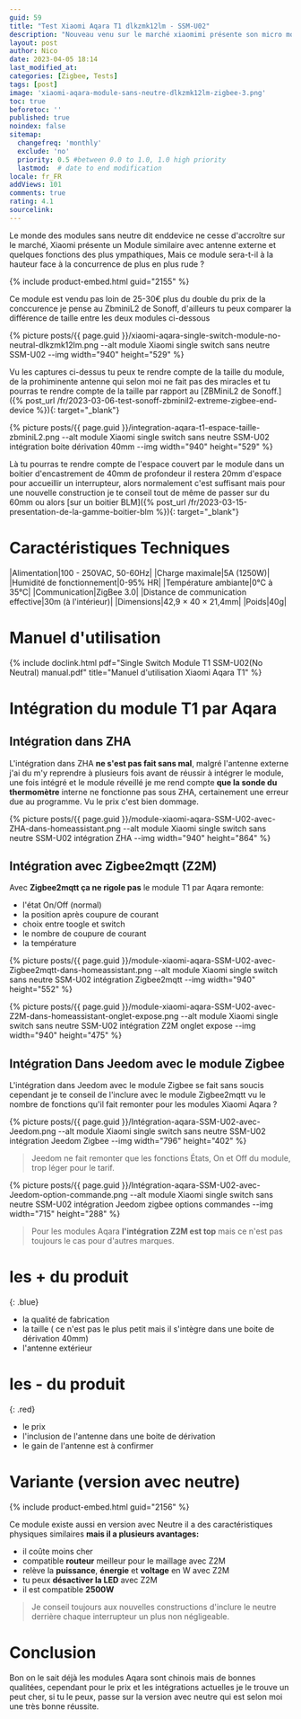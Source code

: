 ```yaml
---
guid: 59
title: "Test Xiaomi Aqara T1 dlkzmk12lm - SSM-U02"
description: "Nouveau venu sur le marché xiaomimi présente son micro module T1 sans neutre SSM-U02 et compatible zigbee 3.0"
layout: post
author: Nico
date: 2023-04-05 18:14
last_modified_at: 
categories: [Zigbee, Tests]
tags: [post]
image: 'xiaomi-aqara-module-sans-neutre-dlkzmk12lm-zigbee-3.png'
toc: true
beforetoc: ''
published: true
noindex: false
sitemap:
  changefreq: 'monthly'
  exclude: 'no'
  priority: 0.5 #between 0.0 to 1.0, 1.0 high priority
  lastmod:  # date to end modification
locale: fr_FR
addViews: 101
comments: true
rating: 4.1
sourcelink:
---
```


Le monde des modules sans neutre dit enddevice ne cesse d'accroître sur le marché, Xiaomi présente un Module similaire avec antenne externe et quelques fonctions des plus ympathiques, Mais ce module sera-t-il à la hauteur face à la concurrence de plus en plus rude ?

{% include product-embed.html guid="2155" %}

Ce module est vendu pas loin de 25-30€ plus du double du prix de la conccurence je pense au ZbminiL2 de Sonoff, d'ailleurs tu peux comparer la différence de taille entre les deux modules ci-dessous

{% picture posts/{{ page.guid }}/xiaomi-aqara-single-switch-module-no-neutral-dlkzmk12lm.png --alt module Xiaomi single switch sans neutre SSM-U02 --img width="940" height="529" %}

Vu les captures ci-dessus tu peux te rendre compte de la taille du module, de la prohiminente antenne qui selon moi ne fait pas des miracles et tu pourras te rendre compte de la taille par rapport au [ZBMiniL2 de Sonoff.]({% post_url /fr/2023-03-06-test-sonoff-zbminil2-extreme-zigbee-end-device %}){: target="_blank"}

{% picture posts/{{ page.guid }}/integration-aqara-t1-espace-taille-zbminiL2.png --alt module Xiaomi single switch sans neutre SSM-U02 intégration boite dérivation 40mm --img width="940" height="529" %}

Là tu pourras te rendre compte de l'espace couvert par le module dans un boitier d'encastrement de 40mm de profondeur il restera 20mm d'espace pour accueillir un interrupteur, alors normalement c'est suffisant mais pour une nouvelle construction je te conseil tout de même de passer sur du 60mm ou alors [sur un boitier BLM]({% post_url /fr/2023-03-15-presentation-de-la-gamme-boitier-blm %}){: target="_blank"}

# Caractéristiques Techniques

|Alimentation|100 - 250VAC, 50-60Hz|
|Charge maximale|5A (1250W)|
|Humidité de fonctionnement|0-95% HR|
|Température ambiante|0°C à 35°C|
|Communication|ZigBee 3.0|
|Distance de communication effective|30m (à l'intérieur)|
|Dimensions|42,9 × 40 × 21,4mm|
|Poids|40g|

# Manuel d'utilisation

{% include doclink.html pdf="Single Switch Module T1 SSM-U02(No Neutral) manual.pdf" title="Manuel d'utilisation Xiaomi Aqara T1" %}

# Intégration du module T1 par Aqara

## Intégration dans ZHA

L'intégration dans ZHA **ne s'est pas fait sans mal**, malgré l'antenne externe j'ai du m'y reprendre à plusieurs fois avant de réussir à intégrer le module, une fois intégré et le module réveillé je me rend compte **que la sonde du thermomètre** interne ne fonctionne pas sous ZHA, certainement une erreur due au programme. Vu le prix c'est bien dommage.

{% picture posts/{{ page.guid }}/module-xiaomi-aqara-SSM-U02-avec-ZHA-dans-homeassistant.png --alt module Xiaomi single switch sans neutre SSM-U02 intégration ZHA --img width="940" height="864" %}

## Intégration avec Zigbee2mqtt (Z2M)

Avec **Zigbee2mqtt ça ne rigole pas** le module T1 par Aqara remonte:
- l'état On/Off (normal)
- la position après coupure de courant
- choix entre toogle et switch
- le nombre de coupure de courant
- la température

{% picture posts/{{ page.guid }}/module-xiaomi-aqara-SSM-U02-avec-Zigbee2mqtt-dans-homeassistant.png --alt module Xiaomi single switch sans neutre SSM-U02 intégration Zigbee2mqtt --img width="940" height="552" %}

{% picture posts/{{ page.guid }}/module-xiaomi-aqara-SSM-U02-avec-Z2M-dans-homeassistant-onglet-expose.png --alt module Xiaomi single switch sans neutre SSM-U02 intégration Z2M onglet expose --img width="940" height="475" %}

## Intégration Dans Jeedom avec le module Zigbee

L'intégration dans Jeedom avec le module Zigbee se fait sans soucis cependant je te conseil de l'inclure avec le module Zigbee2mqtt vu le nombre de fonctions qu'il fait remonter pour les modules Xiaomi Aqara ?

{% picture posts/{{ page.guid }}/Intégration-aqara-SSM-U02-avec-Jeedom.png --alt module Xiaomi single switch sans neutre SSM-U02 intégration Jeedom Zigbee --img width="796" height="402" %}

> Jeedom ne fait remonter que les fonctions États, On et Off du module, trop léger pour le tarif.

{% picture posts/{{ page.guid }}/Intégration-aqara-SSM-U02-avec-Jeedom-option-commande.png --alt module Xiaomi single switch sans neutre SSM-U02 intégration Jeedom zigbee options commandes --img width="715" height="288" %}

> Pour les modules Aqara **l'intégration Z2M est top** mais ce n'est pas toujours le cas pour d'autres marques.

# **les + du produit**
{: .blue}
- la qualité de fabrication
- la taille ( ce n'est pas le plus petit mais il s'intègre dans une boite de dérivation 40mm)
- l'antenne extérieur

# **les - du produit**
{: .red}
- le prix
- l'inclusion de l'antenne dans une boite de dérivation
- le gain de l'antenne est à confirmer

# Variante (version avec neutre)

{% include product-embed.html guid="2156" %}


Ce module existe aussi en version avec Neutre il a des caractéristiques physiques similaires **mais il a plusieurs avantages:**
- il coûte moins cher
- compatible **routeur** meilleur pour le maillage avec Z2M
- relève la **puissance**, **énergie** et **voltage** en W avec Z2M
- tu peux **désactiver la LED** avec Z2M
- il est compatible **2500W**

> Je conseil toujours aux nouvelles constructions d'inclure le neutre derrière chaque interrupteur un plus non négligeable.

# Conclusion

Bon on le sait déjà les modules Aqara sont chinois mais de bonnes qualitées, cependant pour le prix et les intégrations actuelles je le trouve un peut cher, si tu le peux, passe sur la version avec neutre qui est selon moi une très bonne réussite.